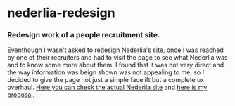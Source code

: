 # nederlia-redesign
### Redesign work of a people recruitment site.

Eventhough I wasn't asked to redesign Nederlia's site, once I was reached by one of their recruiters and had to visit the page to see what Nederlia was and to know some more about them. I found that it was not very direct and the way information was beign shown was not appealing to me, so I decided to give the page not just a simple facelift but a complete ux overhaul. [Here you can check the actual Nederila site](http://nederlia.com/) and [here is my proposal](https://not-me-svg.github.io/nederlia-redesign/).
